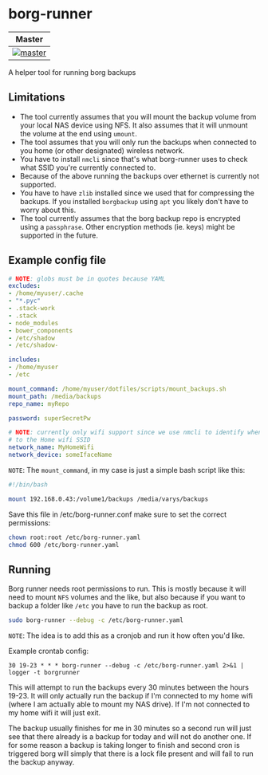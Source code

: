 # borg-runner

| Master |
| -------|
| [![master](https://travis-ci.org/denibertovic/borg-runner.svg?branch=master)](https://travis-ci.org/denibertovic/borg-runner) |

A helper tool for running borg backups

## Limitations

* The tool currently assumes that you will mount the backup volume from your local NAS device using
  NFS. It also assumes that it will unmount the volume at the end using `umount`.
* The tool assumes that you will only run the backups when connected to you home (or other designated) wireless
  network.
* You have to install `nmcli` since that's what borg-runner uses to check what SSID you're currently
  connected to.
* Because of the above running the backups over ethernet is currently not supported.
* You have to have `zlib` installed since we used that for compressing the backups. If you installed
  `borgbackup` using `apt` you likely don't have to worry about this.
* The tool currently assumes that the borg backup repo is encrypted using a `passphrase`. Other encryption
  methods (ie. keys) might be supported in the future.

## Example config file

```yaml
# NOTE: globs must be in quotes because YAML
excludes:
- /home/myuser/.cache
- "*.pyc"
- .stack-work
- .stack
- node_modules
- bower_components
- /etc/shadow
- /etc/shadow-

includes:
- /home/myuser
- /etc

mount_command: /home/myuser/dotfiles/scripts/mount_backups.sh
mount_path: /media/backups
repo_name: myRepo

password: superSecretPw

# NOTE: currently only wifi support since we use nmcli to identify when we're connected
# to the Home wifi SSID
network_name: MyHomeWifi
network_device: someIfaceName
```

`NOTE`: The `mount_command`, in my case is just a simple bash script like this:

```bash
#!/bin/bash

mount 192.168.0.43:/volume1/backups /media/varys/backups

```

Save this file in /etc/borg-runner.conf make sure to set the correct permissions:


```bash
chown root:root /etc/borg-runner.yaml
chmod 600 /etc/borg-runner.yaml
```

## Running

Borg runner needs root permissions to run. This is mostly because it will need to mount `NFS` volumes and the like, but
also because if you want to backup a folder like `/etc` you have to run the backup as root.

```bash
sudo borg-runner --debug -c /etc/borg-runner.yaml
```

`NOTE`: The idea is to add this as a cronjob and run it how often you'd like.

Example crontab config:

```
30 19-23 * * * borg-runner --debug -c /etc/borg-runner.yaml 2>&1 | logger -t borgrunner
```

This will attempt to run the backups every 30 minutes between the hours 19-23. It will only actually run the
backup if I'm connected to my home wifi (where I am actually able to mount my NAS drive). If I'm not connected to my
home wifi it will just exit.

The backup usually finishes for me in 30 minutes so a second run will just see that there already is a backup for today
and will not do another one. If for some reason a backup is taking longer to finish and second cron is triggered borg
will simply that there is a lock file present and will fail to run the backup anyway.

